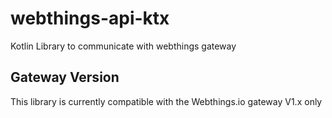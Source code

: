 # webthings-api-ktx
Kotlin Library to communicate with webthings gateway

## Gateway Version
 This library is currently compatible with the Webthings.io gateway V1.x only
